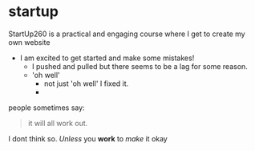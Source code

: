 # startup
StartUp260 is a practical and engaging course where I get to create my own website
 - I am excited to get started and make some mistakes!
    - I pushed and pulled but there seems to be a lag for some reason.
    - 'oh well'
      - not just 'oh well' I fixed it.
      - 
people sometimes say:

>it will all work out.

I dont think so. *Unless* you **work** to *make* it okay

